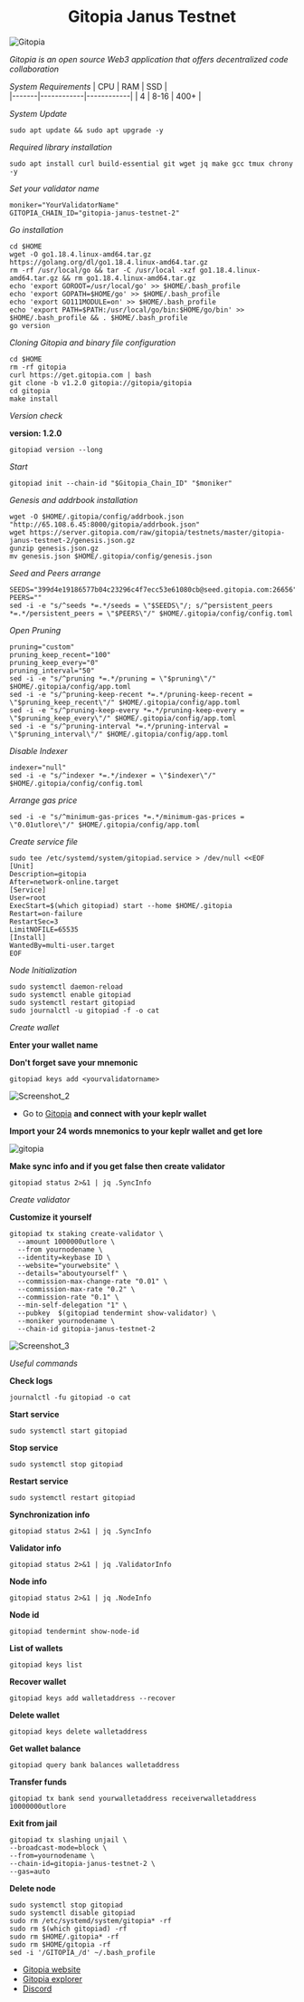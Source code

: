 <h1 align="center">Gitopia Janus Testnet </h1>

![Gitopia](https://user-images.githubusercontent.com/100621008/201538939-9acf59e9-7395-4ea2-ad82-b2e707a13a33.jpg)

*Gitopia is an open source Web3 application that offers decentralized code collaboration*

*System Requirements*
|  CPU  |    RAM     |     SSD    |  
|-------|------------|------------|
|    4  |   8-16     |    400+    |

*System Update*
```
sudo apt update && sudo apt upgrade -y
```
*Required library installation*
```
sudo apt install curl build-essential git wget jq make gcc tmux chrony -y
```
*Set your validator name*
```
moniker="YourValidatorName"
GITOPIA_CHAIN_ID="gitopia-janus-testnet-2"
```
*Go installation*
```
cd $HOME
wget -O go1.18.4.linux-amd64.tar.gz https://golang.org/dl/go1.18.4.linux-amd64.tar.gz
rm -rf /usr/local/go && tar -C /usr/local -xzf go1.18.4.linux-amd64.tar.gz && rm go1.18.4.linux-amd64.tar.gz
echo 'export GOROOT=/usr/local/go' >> $HOME/.bash_profile
echo 'export GOPATH=$HOME/go' >> $HOME/.bash_profile
echo 'export GO111MODULE=on' >> $HOME/.bash_profile
echo 'export PATH=$PATH:/usr/local/go/bin:$HOME/go/bin' >> $HOME/.bash_profile && . $HOME/.bash_profile
go version
```` 
*Cloning Gitopia and binary file configuration*
```
cd $HOME 
rm -rf gitopia
curl https://get.gitopia.com | bash
git clone -b v1.2.0 gitopia://gitopia/gitopia
cd gitopia 
make install
```
*Version check*

**version: 1.2.0**
```
gitopiad version --long
```
*Start*
```
gitopiad init --chain-id "$Gitopia_Chain_ID" "$moniker"
```
*Genesis and addrbook installation*
```
wget -O $HOME/.gitopia/config/addrbook.json "http://65.108.6.45:8000/gitopia/addrbook.json"
wget https://server.gitopia.com/raw/gitopia/testnets/master/gitopia-janus-testnet-2/genesis.json.gz
gunzip genesis.json.gz
mv genesis.json $HOME/.gitopia/config/genesis.json
```
*Seed and Peers arrange*
```
SEEDS="399d4e19186577b04c23296c4f7ecc53e61080cb@seed.gitopia.com:26656"
PEERS=""
sed -i -e "s/^seeds *=.*/seeds = \"$SEEDS\"/; s/^persistent_peers *=.*/persistent_peers = \"$PEERS\"/" $HOME/.gitopia/config/config.toml
```
*Open Pruning*
```
pruning="custom"
pruning_keep_recent="100"
pruning_keep_every="0"
pruning_interval="50"
sed -i -e "s/^pruning *=.*/pruning = \"$pruning\"/" $HOME/.gitopia/config/app.toml
sed -i -e "s/^pruning-keep-recent *=.*/pruning-keep-recent = \"$pruning_keep_recent\"/" $HOME/.gitopia/config/app.toml
sed -i -e "s/^pruning-keep-every *=.*/pruning-keep-every = \"$pruning_keep_every\"/" $HOME/.gitopia/config/app.toml
sed -i -e "s/^pruning-interval *=.*/pruning-interval = \"$pruning_interval\"/" $HOME/.gitopia/config/app.toml
```
*Disable Indexer*
```
indexer="null"
sed -i -e "s/^indexer *=.*/indexer = \"$indexer\"/" $HOME/.gitopia/config/config.toml
```
*Arrange gas price*
```
sed -i -e "s/^minimum-gas-prices *=.*/minimum-gas-prices = \"0.01utlore\"/" $HOME/.gitopia/config/app.toml
```
*Create service file*
```
sudo tee /etc/systemd/system/gitopiad.service > /dev/null <<EOF
[Unit]
Description=gitopia
After=network-online.target
[Service]
User=root
ExecStart=$(which gitopiad) start --home $HOME/.gitopia
Restart=on-failure
RestartSec=3
LimitNOFILE=65535
[Install]
WantedBy=multi-user.target
EOF
```
*Node Initialization*
```
sudo systemctl daemon-reload
sudo systemctl enable gitopiad
sudo systemctl restart gitopiad 
sudo journalctl -u gitopiad -f -o cat
```
*Create wallet*

**Enter your wallet name**

**Don't forget save your mnemonic**
```
gitopiad keys add <yourvalidatorname>
```

![Screenshot_2](https://user-images.githubusercontent.com/100621008/201543404-2d5bf989-3086-430c-82fb-57870b39fe53.jpg)

* Go to [Gitopia](https://gitopia.com/home) 
**and connect with your keplr wallet**

**Import your 24 words mnemonics to your keplr wallet and get lore**

![gitopia](https://user-images.githubusercontent.com/100621008/201544432-2e214c23-f62b-42e1-85e1-f9441889347c.png)

**Make sync info and if you get false then create validator**
```
gitopiad status 2>&1 | jq .SyncInfo
```

*Create validator*

**Customize it yourself**
```
gitopiad tx staking create-validator \
  --amount 1000000utlore \
  --from yournodename \
  --identity=keybase ID \
  --website="yourwebsite" \
  --details="aboutyourself" \
  --commission-max-change-rate "0.01" \
  --commission-max-rate "0.2" \
  --commission-rate "0.1" \
  --min-self-delegation "1" \
  --pubkey  $(gitopiad tendermint show-validator) \
  --moniker yournodename \
  --chain-id gitopia-janus-testnet-2
  ```
  ![Screenshot_3](https://user-images.githubusercontent.com/100621008/201545197-f533ce48-d548-43ac-abe5-af77ea43ab10.jpg)
  
  *Useful commands*
  
  **Check logs**
  ```
  journalctl -fu gitopiad -o cat
  ```
  **Start service**
  ```
  sudo systemctl start gitopiad
  ```
  **Stop service**
  ```
  sudo systemctl stop gitopiad
  ```
  **Restart service**
  ```
  sudo systemctl restart gitopiad
  ```
  
  **Synchronization info**
  ```
  gitopiad status 2>&1 | jq .SyncInfo
  ```
  **Validator info**
  ```
  gitopiad status 2>&1 | jq .ValidatorInfo
  ```
  **Node info**
  ```
  gitopiad status 2>&1 | jq .NodeInfo
  ```
  **Node id**
  ```
  gitopiad tendermint show-node-id
  ```
  **List of wallets**
  ```
  gitopiad keys list
  ```
  **Recover wallet**
  ```
  gitopiad keys add walletaddress --recover
  ```
  **Delete wallet**
  ```
  gitopiad keys delete walletaddress
  ```
  **Get wallet balance**
  ```
  gitopiad query bank balances walletaddress
  ```
  **Transfer funds**
  ```
  gitopiad tx bank send yourwalletaddress receiverwalletaddress 10000000utlore
  ```
  **Exit from jail**
  ```
  gitopiad tx slashing unjail \
  --broadcast-mode=block \
  --from=yournodename \
  --chain-id=gitopia-janus-testnet-2 \
  --gas=auto
  ```
  **Delete node**
  ```
sudo systemctl stop gitopiad
sudo systemctl disable gitopiad
sudo rm /etc/systemd/system/gitopia* -rf
sudo rm $(which gitopiad) -rf
sudo rm $HOME/.gitopia* -rf
sudo rm $HOME/gitopia -rf
sed -i '/GITOPIA_/d' ~/.bash_profile
```

* [Gitopia website](https://gitopia.com/)
* [Gitopia explorer](https://explorer.gitopia.com/)
* [Discord](https://discord.gg/Dku9mezt)<br>















  




  

  





  
  
















  









